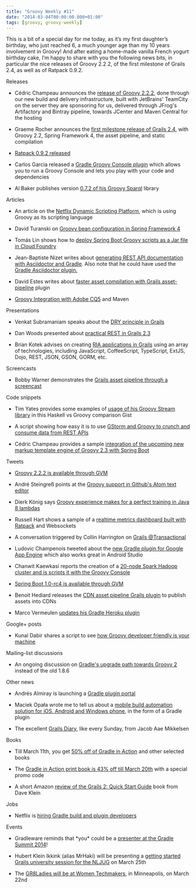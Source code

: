 ```yaml
---
title: "Groovy Weekly #11"
date: "2014-03-04T00:00:00.000+01:00"
tags: [groovy, groovy-weekly]
---
```


This is a bit of a special day for me today, as it’s my first daughter’s birthday, who just reached 6, a much younger age than my 10 years involvement in Groovy! And after eating a home-made vanilla French yogurt birthday cake, I’m happy to share with you the following news bits, in particular the nice releases of Groovy 2.2.2, of the first milestone of Grails 2.4, as well as of Ratpack 0.9.2.

Releases

*   Cédric Champeau announces the [release of Groovy 2.2.2](http://groovy.markmail.org/thread/kssk4ti7kpf5qxcf), done through our new build and delivery infrastructure, built with JetBrains' TeamCity on the server they are sponsoring for us, delivered through JFrog's Artifactory and Bintray pipeline, towards JCenter and Maven Central for the hosting
    
*   Graeme Rocher announces the [first milestone release of Grails 2.4](http://grails.org/2.4.0.M1+Release+Notes), with Groovy 2.2, Spring Framework 4, the asset pipeline, and static compilation
    
*   [Ratpack 0.9.2 released](http://www.ratpack.io/versions/0.9.2)
    
*   Carlos Garcia released a [Gradle Groovy Console plugin](https://github.com/carlosgsouza/gradle-console) which allows you to run a Groovy Console and lets you play with your code and dependencies
    
*   Al Baker publishes version [0.7.2 of his Groovy Sparql](https://twitter.com/AlBaker_Dev/status/440555501106249728) library
    

Articles

*   An article on the [Netflix Dynamic Scripting Platform](http://techblog.netflix.com/2014/03/the-netflix-dynamic-scripting-platform.html), which is using Groovy as its scripting language
    
*   David Turanski on [Groovy bean configuration in Spring Framework 4](https://spring.io/blog/2014/03/03/groovy-bean-configuration-in-spring-framework-4)
    
*   Tomás Lin shows how to [deploy Spring Boot Groovy scripts as a Jar file in Cloud Foundry](http://fbflex.wordpress.com/2014/02/28/spring-boot-jar-cloud-foundry/)
    
*   Jean-Baptiste Nizet writes about [generating REST API documentation with Asciidoctor and Gradle](http://blog.ninja-squad.com/2014/02/25/rest-api-doc-with-asciidoctor-and-gradle/). Also note that he could have used the [Gradle Asciidoctor plugin.](https://github.com/asciidoctor/asciidoctor-gradle-plugin)
    
*   David Estes writes about [faster asset compilation with Grails asset-pipeline](http://www.davydotcom.com/blog/2014-02-25-faster-asset-compilation-with-grails-asset-pipeline) plugin
    
*   [Groovy Integration with Adobe CQ5](http://www.intelligrape.com/blog/2014/02/27/groovy-integration-with-cq5-in-maven/) and Maven
    

Presentations

*   Venkat Subramaniam speaks about the [DRY principle in Grails](https://www.agilelearner.com/presentation/124)
    
*   Dan Woods presented about [practical REST in Grails 2.3](http://fr.slideshare.net/danveloper/practical-rest-in-grails-23)
    
*   Brian Kotek advises on creating [RIA applications in Grails](http://www.infoq.com/presentations/grails-ria) using an array of technologies, including JavaScript, CoffeeScript, TypeScript, ExtJS, Dojo, REST, JSON, GSON, GORM, etc.
    

Screencasts

*   Bobby Warner demonstrates the [Grails asset pipeline through a screencast](http://www.bobbywarner.com/2014/02/26/grails-asset-pipeline-plugin/)
    

Code snippets

*   Tim Yates provides some examples of [usage of his Groovy Stream library](https://gist.github.com/renatoathaydes/5078535#comment-1184256) in this Haskell vs Groovy comparison Gist
    
*   A script showing how easy it is to use [GStorm and Groovy to crunch and consume data from REST APIs](https://gist.github.com/kdabir/9332408)
    
*   Cédric Champeau provides a sample [integration of the upcoming new markup template engine of Groovy 2.3 with Spring Boot](https://github.com/melix/spring-groovymarkup)
    

Tweets

*   [Groovy 2.2.2 is available through GVM](https://twitter.com/gvmtool/status/438809878812172288)
    
*   André Steingreß points at the [Groovy support in Github's Atom text editor](https://twitter.com/asteingr/status/439652445116182528)
    
*   Dierk König says [Groovy experience makes for a perfect training in Java 8 lambdas](https://twitter.com/mittie/status/439740263427506176)
    
*   Russell Hart shows a sample of a [realtime metrics dashboard built with Ratpack](https://twitter.com/rus_hart/status/439765546796462081) and Websockets
    
*   A conversation triggered by Collin Harrington on [Grails @Transactional](https://twitter.com/ColinHarrington/status/438046837241806848)
    
*   Ludovic Champenois tweeted about the [new Gradle plugin for Google App Engine](https://twitter.com/ludoch/status/438870147017633793) which also works great in Android Studio
    
*   Chanwit Kaewkasi reports the creation of a [20-node Spark Hadoop cluster and is scripts it with the Groovy Console](https://twitter.com/chanwit/status/440909970448449536)
    
*   [Spring Boot 1.0-rc4 is available through GVM](https://twitter.com/gvmtool/status/440766140122673152)
    
*   Benoit Hediard releases the [CDN asset pipeline Grails plugin](https://twitter.com/benorama/status/440851116436488192) to publish assets into CDNs
    
*   Marco Vermeulen [updates his Gradle Heroku plugin](https://twitter.com/marcoVermeulen/status/440854403059159040)
    

Google+ posts

*   Kunal Dabir shares a script to see [how Groovy developer friendly is your machine](https://plus.google.com/u/0/+KunalDabir/posts/VFwUAve5DNM?cfem=1)
    

Mailing-list discussions

*   An ongoing discussion on [Gradle's upgrade path towards Groovy 2](http://gradle.1045684.n5.nabble.com/upgrade-gradle-to-groovy-2-td5712332.html) instead of the old 1.8.6
    

Other news

*   Andrés Almiray is launching a [Gradle plugin portal](http://aalmiray.github.io/gradle-plugins/)
    
*   Maciek Opała wrote me to tell us about a [mobile build automation solution for iOS, Android and Windows phone](https://github.com/apphance/Apphance-MobilE-Build-Automation), in the form of a Gradle plugin
    
*   The excellent [Grails Diary](http://grydeske.net/news/show/32), like every Sunday, from Jacob Aae Mikkelsen
    

Books

*   Till March 11th, you get [50% off of Gradle in Action](http://campaign.r20.constantcontact.com/render?llr=gimslwbab&v=001QGVxMVttOOarDTh0jflYxJN1lCcc6sQJTBmK4WKxc8Bf8ucTp1ky44eTr6BtW7_IyYa8R-ZU-huk-pSyoVSuKqXXHLwUdZj_Cd8_eddHh7a_gmMEsP9BrnXnSEKpzLTYYC3fWFCEbw4%3D) and other selected books
    
*   The [Gradle in Action print book is 43% off till March 20th](https://twitter.com/bmuschko/status/439099709940957185) with a special promo code
    
*   A short Amazon [review of the Grails 2: Quick Start Guide](http://www.amazon.com/review/R1NHVXJREXYDIT) book from Dave Klein
    

Jobs

*   Netflix is [hiring Gradle build and plugin developers](https://twitter.com/robspieldenner/status/438513787058921472)
    

Events

*   Gradleware reminds that \*you\* could be a [presenter at the Gradle Summit 2014](https://twitter.com/Gradleware/status/440380894059044864)!
    
*   Hubert Klein Ikkink (alias MrHaki) will be presenting a [getting started Grails university session for the NLJUG](https://twitter.com/jdriven_nl/status/440521630737911809) on March 25th
    
*   The [GR8Ladies will be at Women Techmakers](https://twitter.com/Gr8Ladies/status/440298407874158593), in Minneapolis, on March 22nd